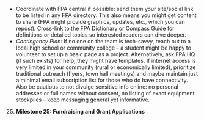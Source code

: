 - Coordinate with FPA central if possible: send them your site/social link to be listed in any FPA directory. This also means you might get content to share (FPA might provide graphics, updates, etc., which you can repost). Cross-link to the FPA Dictionary or Compass Guide for definitions or detailed topics so interested readers can dive deeper.  
- _Contingency Plan:_ If no one on the team is tech-savvy, reach out to a local high school or community college – a student might be happy to volunteer to set up a basic page as a project. Alternatively, ask FPA HQ (if such exists) for help; they might have templates. If internet access is very limited in your community (rural or economically limited), prioritize traditional outreach (flyers, town hall meetings) and maybe maintain just a minimal email subscription list for those who do have connectivity. Also be cautious to not divulge sensitive info online: no personal addresses or full names without consent, no listing of exact equipment stockpiles – keep messaging general yet informative.  
25. **Milestone 25: Fundraising and Grant Applications**